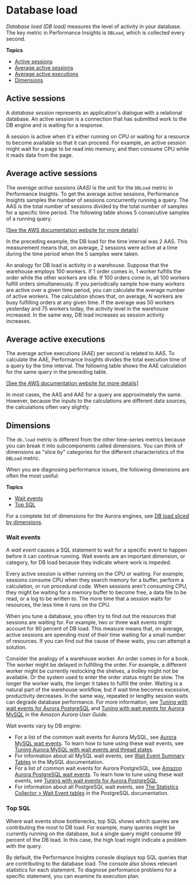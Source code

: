 # Database load<a name="USER_PerfInsights.Overview.ActiveSessions"></a>

*Database load \(DB load\)* measures the level of activity in your database\. The key metric in Performance Insights is `DBLoad`, which is collected every second\.

**Topics**
+ [Active sessions](#USER_PerfInsights.Overview.ActiveSessions.active-sessions)
+ [Average active sessions](#USER_PerfInsights.Overview.ActiveSessions.AAS)
+ [Average active executions](#USER_PerfInsights.Overview.ActiveSessions.AAE)
+ [Dimensions](#USER_PerfInsights.Overview.ActiveSessions.dimensions)

## Active sessions<a name="USER_PerfInsights.Overview.ActiveSessions.active-sessions"></a>

A *database session* represents an application's dialogue with a relational database\. An active session is a connection that has submitted work to the DB engine and is waiting for a response\. 

A session is active when it's either running on CPU or waiting for a resource to become available so that it can proceed\. For example, an active session might wait for a page to be read into memory, and then consume CPU while it reads data from the page\. 

## Average active sessions<a name="USER_PerfInsights.Overview.ActiveSessions.AAS"></a>

The *average active sessions \(AAS\)* is the unit for the `DBLoad` metric in Performance Insights\. To get the average active sessions, Performance Insights samples the number of sessions concurrently running a query\. The AAS is the total number of sessions divided by the total number of samples for a specific time period\. The following table shows 5 consecutive samples of a running query\.

[\[See the AWS documentation website for more details\]](http://docs.aws.amazon.com/AmazonRDS/latest/AuroraUserGuide/USER_PerfInsights.Overview.ActiveSessions.html)

In the preceding example, the DB load for the time interval was 2 AAS\. This measurement means that, on average, 2 sessions were active at a time during the time period when the 5 samples were taken\.

An analogy for DB load is activity in a warehouse\. Suppose that the warehouse employs 100 workers\. If 1 order comes in, 1 worker fulfills the order while the other workers are idle\. If 100 orders come in, all 100 workers fulfill orders simultaneously\. If you periodically sample how many workers are active over a given time period, you can calculate the average number of active workers\. The calculation shows that, on average, *N* workers are busy fulfilling orders at any given time\. If the average was 50 workers yesterday and 75 workers today, the activity level in the warehouse increased\. In the same way, DB load increases as session activity increases\. 

## Average active executions<a name="USER_PerfInsights.Overview.ActiveSessions.AAE"></a>

The average active executions \(AAE\) per second is related to AAS\. To calculate the AAE, Performance Insights divides the total execution time of a query by the time interval\. The following table shows the AAE calculation for the same query in the preceding table\.

[\[See the AWS documentation website for more details\]](http://docs.aws.amazon.com/AmazonRDS/latest/AuroraUserGuide/USER_PerfInsights.Overview.ActiveSessions.html)

In most cases, the AAS and AAE for a query are approximately the same\. However, because the inputs to the calculations are different data sources, the calculations often vary slightly\.

## Dimensions<a name="USER_PerfInsights.Overview.ActiveSessions.dimensions"></a>

The `db.load` metric is different from the other time\-series metrics because you can break it into subcomponents called dimensions\. You can think of dimensions as "slice by" categories for the different characteristics of the `DBLoad` metric\.

When you are diagnosing performance issues, the following dimensions are often the most useful:

**Topics**
+ [Wait events](#USER_PerfInsights.Overview.ActiveSessions.waits)
+ [Top SQL](#USER_PerfInsights.Overview.ActiveSessions.top-sql)

For a complete list of dimensions for the Aurora engines, see [DB load sliced by dimensions](USER_PerfInsights.UsingDashboard.Components.md#USER_PerfInsights.UsingDashboard.Components.AvgActiveSessions.dims)\.

### Wait events<a name="USER_PerfInsights.Overview.ActiveSessions.waits"></a>

A *wait event* causes a SQL statement to wait for a specific event to happen before it can continue running\. Wait events are an important dimension, or category, for DB load because they indicate where work is impeded\. 

Every active session is either running on the CPU or waiting\. For example, sessions consume CPU when they search memory for a buffer, perform a calculation, or run procedural code\. When sessions aren't consuming CPU, they might be waiting for a memory buffer to become free, a data file to be read, or a log to be written to\. The more time that a session waits for resources, the less time it runs on the CPU\. 

When you tune a database, you often try to find out the resources that sessions are waiting for\. For example, two or three wait events might account for 90 percent of DB load\. This measure means that, on average, active sessions are spending most of their time waiting for a small number of resources\. If you can find out the cause of these waits, you can attempt a solution\. 

Consider the analogy of a warehouse worker\. An order comes in for a book\. The worker might be delayed in fulfilling the order\. For example, a different worker might be currently restocking the shelves, a trolley might not be available\. Or the system used to enter the order status might be slow\. The longer the worker waits, the longer it takes to fulfill the order\. Waiting is a natural part of the warehouse workflow, but if wait time becomes excessive, productivity decreases\. In the same way, repeated or lengthy session waits can degrade database performance\. For more information, see [Tuning with wait events for Aurora PostgreSQL](https://docs.aws.amazon.com/AmazonRDS/latest/AuroraUserGuide/AuroraPostgreSQL.Tuning.html) and [Tuning with wait events for Aurora MySQL](https://docs.aws.amazon.com/AmazonRDS/latest/AuroraUserGuide/AuroraMySQL.Managing.Tuning.wait-events.html) in the *Amazon Aurora User Guide*\. 

Wait events vary by DB engine: 
+ For a list of the common wait events for Aurora MySQL, see [Aurora MySQL wait events](AuroraMySQL.Reference.md#AuroraMySQL.Reference.Waitevents)\. To learn how to tune using these wait events, see [Tuning Aurora MySQL with wait events and thread states](AuroraMySQL.Managing.Tuning.md)\.
+ For information about all MySQL wait events, see [Wait Event Summary Tables](https://dev.mysql.com/doc/refman/5.7/en/wait-summary-tables.html) in the MySQL documentation\.
+ For a list of common wait events for Aurora PostgreSQL, see [Amazon Aurora PostgreSQL wait events](AuroraPostgreSQL.Reference.Waitevents.md)\. To learn how to tune using these wait events, see [Tuning with wait events for Aurora PostgreSQL](AuroraPostgreSQL.Tuning.md)\.
+ For information about all PostgreSQL wait events, see [The Statistics Collector > Wait Event tables](https://www.postgresql.org/docs/current/monitoring-stats.html#WAIT-EVENT-TABLE) in the PostgreSQL documentation\.

### Top SQL<a name="USER_PerfInsights.Overview.ActiveSessions.top-sql"></a>

Where wait events show bottlenecks, top SQL shows which queries are contributing the most to DB load\. For example, many queries might be currently running on the database, but a single query might consume 99 percent of the DB load\. In this case, the high load might indicate a problem with the query\.

By default, the Performance Insights console displays top SQL queries that are contributing to the database load\. The console also shows relevant statistics for each statement\. To diagnose performance problems for a specific statement, you can examine its execution plan\.